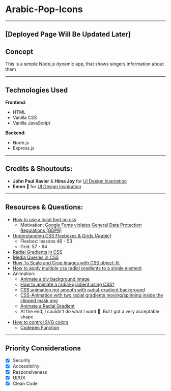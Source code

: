 # Arabic-Pop-Icons

---

## [Deployed Page Will Be Updated Later]

## Concept

This is a simple Node.js dynamic app, that shows singers information about them

---

## Technologies Used

**Frontend**:

- HTML
- Vanilla CSS
- Vanilla JavaScript

**Backend**:

- Node.js
- Express.js

---

## Credits & Shoutouts:

- **John Paul Xavier** & **Hima Joy** for [UI Design Inspiration](https://www.behance.net/gallery/70341427/App-concept-and-Website-redesign-for-AR-RAHMAN)
- **Emon 🌟** for [UI Design Inspiration](https://dribbble.com/shots/18177689-Music-NFT-Marketplace)

---

## Resources & Questions:

- [How to use a local font on css](https://stackoverflow.com/questions/38086083/to-use-local-font-in-html-using-font-face)
  - Motivation: [Google Fonts violates General Data Protection Regulations (GDPR)](https://www.cookieyes.com/documentation/features/google-fonts-and-gdpr/#:~:text=According%20to%20GDPR%2C%20an%20IP,party%20services%20without%20user%20consent.)
- [Understanding CSS Flexboxes & Grids (Arabic)](https://www.youtube.com/playlist?list=PLDoPjvoNmBAzjsz06gkzlSrlev53MGIKe)
  - Flexbox: lessons 46 - 53
  - Grid: 57 - 64
- [Radial Gradients in CSS](https://developer.mozilla.org/en-US/docs/Web/CSS/gradient/radial-gradient)
- [Media Queries in CSS](https://www.w3schools.com/css/css3_mediaqueries.asp)
- [How To Scale and Crop Images with CSS object-fit](https://www.digitalocean.com/community/tutorials/css-cropping-images-object-fit)
- [How to apply multiple css radial gradients to a single element](https://stackoverflow.com/questions/10677429/how-to-apply-multiple-css-radial-gradients-to-a-single-element)
- Animation:
  - [Animate a div background image](https://stackoverflow.com/questions/40269514/animate-a-div-background-image)
  - [How to animate a radial-gradient using CSS?](https://stackoverflow.com/questions/57218443/how-to-animate-a-radial-gradient-using-css)
  - [CSS animation not smooth with radial-gradient background](https://stackoverflow.com/questions/61305422/css-animation-not-smooth-with-radial-gradient-background)
  - [CSS-Animation with two radial gradients moving/spinning inside the clipped mask png](https://stackoverflow.com/questions/75182822/css-animation-with-two-radial-gradients-moving-spinning-inside-the-clipped-mask)
  - [Animate a Radial Gradient](https://codepen.io/saadfaris/pen/vYVBamq)
  - At the end, I couldn't do what I want 🤕. But I got a very acceptable shape
- [How to control SVG colors](https://stackoverflow.com/questions/22252472/how-can-i-change-the-color-of-an-svg-element)
  - [Codepen Function](https://codepen.io/sosuke/pen/Pjoqqp)

---

## Priority Considerations

- [x] Security
- [x] Accessibility
- [x] Responsiveness
- [x] UI/UX
- [x] Clean Code
